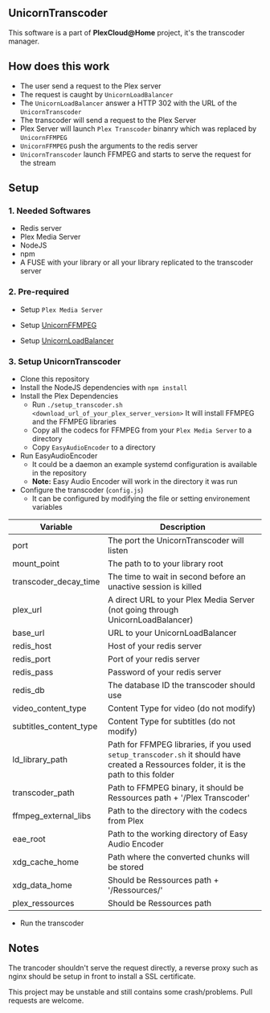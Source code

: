 ## UnicornTranscoder

This software is a part of __PlexCloud@Home__ project, it's the transcoder manager.

## How does this work

* The user send a request to the Plex server
* The request is caught by `UnicornLoadBalancer`
* The  `UnicornLoadBalancer` answer a HTTP 302 with the URL of the `UnicornTranscoder`
* The transcoder will send a request to the Plex Server
* Plex Server will launch `Plex Transcoder` binanry which was replaced by `UnicornFFMPEG`
* `UnicornFFMPEG` push the arguments to the redis server
* `UnicornTranscoder` launch FFMPEG and starts to serve the request for the stream



## Setup

### 1. Needed Softwares

* Redis server
* Plex Media Server
* NodeJS
* npm
* A FUSE with your library or all your library replicated to the transcoder server

### 2. Pre-required 

* Setup `Plex Media Server`

* Setup [UnicornFFMPEG](https://github.com/UnicornTranscoder/UnicornFFMPEG)
* Setup [UnicornLoadBalancer](https://github.com/UnicornTranscoder/UnicornLoadBalancer)

### 3. Setup UnicornTranscoder

* Clone this repository
* Install the NodeJS dependencies with `npm install`
* Install the Plex Dependencies
  * Run `./setup_transcoder.sh <download_url_of_your_plex_server_version>` It will install FFMPEG and the FFMPEG libraries
  * Copy all the codecs for FFMPEG from your `Plex Media Server` to a directory
  * Copy `EasyAudioEncoder` to a directory
* Run EasyAudioEncoder
  * It could be a daemon an example systemd configuration is available in the repository
  * **Note:** Easy Audio Encoder will work in the directory it was run
* Configure the transcoder (`config.js`)
  * It can be configured by modifying the file or setting environement variables

| Variable               | Description                                                  |
| ---------------------- | ------------------------------------------------------------ |
| port                   | The port the UnicornTranscoder will listen                   |
| mount_point            | The path to to your library root                             |
| transcoder_decay_time  | The time to wait in second before an unactive session is killed |
| plex_url               | A direct URL to your Plex Media Server (not going through UnicornLoadBalancer) |
| base_url               | URL to your UnicornLoadBalancer                              |
| redis_host             | Host of your redis server                                    |
| redis_port             | Port of your redis server                                    |
| redis_pass             | Password of your redis server                                |
| redis_db               | The database ID the transcoder should use                    |
| video_content_type     | Content Type for video (do not modify)                       |
| subtitles_content_type | Content Type for subtitles (do not modify)                   |
| ld_library_path        | Path for FFMPEG libraries, if you used `setup_transcoder.sh` it should have created a Ressources folder, it is the path to this folder |
| transcoder_path        | Path to FFMPEG binary, it should be Ressources path + '/Plex Transcoder' |
| ffmpeg_external_libs   | Path to the directory with the codecs from Plex              |
| eae_root               | Path to the working directory of Easy Audio Encoder          |
| xdg_cache_home         | Path where the converted chunks will be stored               |
| xdg_data_home          | Should be Ressources path + '/Ressources/'                   |
| plex_ressources        | Should be Ressources path                                    |

* Run the transcoder

## Notes

The trancoder shouldn't serve the request directly, a reverse proxy such as nginx should be setup in front to install a SSL certificate.

This project may be unstable and still contains some crash/problems. Pull requests are welcome.